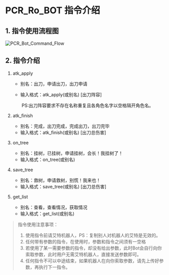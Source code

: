 # PCR_Ro_BOT 指令介绍

## 1. 指令使用流程图

![PCR_Bot_Command_Flow](C:\Personal\University\Code\PY\PCR_Bot\PCR_Bot_Command_Flow.png)

## 2. 指令介绍

1. atk_apply

   - 别名：出刀，申请出刀，出刀申请

   - 输入格式：atk_apply(或别名) [出刀阵容] 

     ​				  PS:出刀阵容要求不存在名称重复且各角色名字以空格隔开角色名。

2. atk_finish

   - 别名：完成，出刀完成，完成出刀，出刀完毕
   - 输入格式：atk_finish(或别名) [出刀总伤害]

3. on_tree

   - 别名：挂树，已挂树，申请挂树，会长！我挂树了！
   - 输入格式：on_tree(或别名)

4. save_tree

   - 别名：救树，申请救树，别慌！我来也！
   - 输入格式：save_tree(或别名) [出刀总伤害]
   
5. get_list

   - 别名：查看，查看情况，获取情况
   - 输入格式：get_list(或别名)

> 指令使用注意事项：
>
> 1. 使用指令前请艾特机器人，PS：复制别人对机器人的艾特是无效的。
> 2. 任何带有参数的指令，在使用时，参数和指令之间须有一空格
> 3. 若使用了某一需要参数的指令，却没有给出参数，此时Bot会自行向你索取参数，此时用户无需艾特机器人，直接发送参数即可。
> 4. 任何指令不可以中途结束，如果机器人在向你索取参数，请先上传好参数，再执行下一指令。